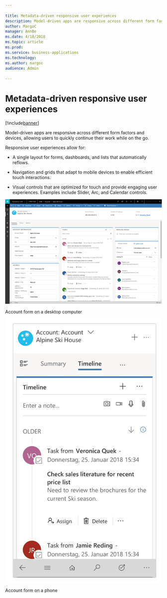 ```yaml
---

title: Metadata-driven responsive user experiences
description: Model-driven apps are responsive across different form factors and devices, allowing users to quickly continue their work while on the go.
author: MargoC
manager: AnnBe
ms.date: 4/18/2018
ms.topic: article
ms.prod: 
ms.service: business-applications
ms.technology: 
ms.author: margoc
audience: Admin

---
```

#  Metadata-driven responsive user experiences




[!include[banner](../../../../includes/banner.md)]

Model-driven apps are responsive across different form factors and devices,
allowing users to quickly continue their work while on the go. 

Responsive user experiences allow for:

-   A single layout for forms, dashboards, and lists that automatically reflows.

-   Navigation and grids that adapt to mobile devices to enable efficient touch
    interactions.

-   Visual controls that are optimized for touch and provide engaging user
    experiences. Examples include Slider, Arc, and Calendar controls.

![](media/metadata-driven-responsive-user-experiences-1.png "")
<!-- App_Plat_ResponseAcct_G.PNG -->


Account form on a desktop computer

![A screenshot of an account form on a mobile device](media/metadata-driven-responsive-user-experiences-2.png "A screenshot of an account form on a mobile device")
<!-- Picture 4 -->


Account form on a phone
